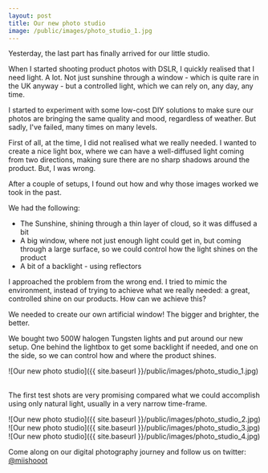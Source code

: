 ```yaml
---
layout: post
title: Our new photo studio
image: /public/images/photo_studio_1.jpg
---
```


Yesterday, the last part has finally arrived for our little studio.

When I started shooting product photos with DSLR, I quickly realised that I need light. A lot. Not just sunshine through a window - which is quite rare in the UK anyway - but a controlled light, which we can rely on, any day, any time.

I started to experiment with some low-cost DIY solutions to make sure our photos are bringing the same quality and mood, regardless of weather. But sadly, I've failed, many times on many levels.

First of all, at the time, I did not realised what we really needed. I wanted to create a nice light box, where we can have a well-diffused light coming from two directions, making sure there are no sharp shadows around the product. But, I was wrong.

After a couple of setups, I found out how and why those images worked we took in the past.

We had the following:

- The Sunshine, shining through a thin layer of cloud, so it was diffused a bit
- A big window, where not just enough light could get in, but coming through a large surface, so we could control how the light shines on the product
- A bit of a backlight - using reflectors

I approached the problem from the wrong end. I tried to mimic the environment, instead of trying to achieve what we really needed: a great, controlled shine on our products. How can we achieve this?

We needed to create our own artificial window! The bigger and brighter, the better.

We bought two 500W halogen Tungsten lights and put around our new setup. One behind the lightbox to get some backlight if needed, and one on the side, so we can control how and where the product shines.

![Our new photo studio]({{ site.baseurl }}/public/images/photo_studio_1.jpg)
<br /><br />

The first test shots are very promising compared what we could accomplish using only natural light, usually in a very narrow time-frame.

![Our new photo studio]({{ site.baseurl }}/public/images/photo_studio_2.jpg)
![Our new photo studio]({{ site.baseurl }}/public/images/photo_studio_3.jpg)
![Our new photo studio]({{ site.baseurl }}/public/images/photo_studio_4.jpg)

Come along on our digital photography journey and follow us on twitter:
[@miishooot](http://twitter.com/miishooot)
